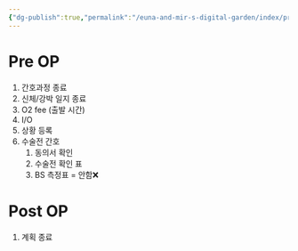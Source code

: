```yaml
---
{"dg-publish":true,"permalink":"/euna-and-mir-s-digital-garden/index/pre-op-and-post-op/"}
---
```


# Pre OP 
1. 간호과정 종료
2. 신체/강박 일지 종료
3. O2 fee (출발 시간)
4. I/O 
5. 상황 등록
6. 수술전 간호 
	1. 동의서 확인 
	2. 수술전 확인 표 
	3. BS 측정표 = 안함❌

# Post OP 
1. 계획 종료 
